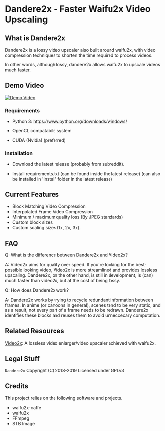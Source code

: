 # Dandere2x - Faster Waifu2x Video Upscaling

## What is Dandere2x

Dandere2x is a lossy video upscaler also built around waifu2x, with video compression techniques to shorten the time required to process videos.

In other words, although lossy, dandere2x allows waifu2x to upscale videos much faster.

## Demo Video

[![Demo Video](https://img.youtube.com/vi/HW6fl1dAk7M/0.jpg)](https://www.youtube.com/watch?v=HW6fl1dAk7M)

### Requirements

- Python 3: https://www.python.org/downloads/windows/

- OpenCL compatabile system

- CUDA (Nvidia) (preferred) 

### Installation

- Download the latest release (probably from subreddit).

- Install requirements.txt (can be found inside the latest release) (can also be installed in 'install' folder in the latest release)


## Current Features

- Block Matching Video Compression
- Interpolated Frame Video Compression
- Minimum / maximum quality loss (By JPEG standards)
- Custom block sizes
- Custom scaling sizes (1x, 2x, 3x).

## FAQ

Q: What is the difference between Dandere2x and Video2x?

A: Video2x aims for quality over speed. If you're looking for the best-possible looking video, Video2x is more streamlined and provides lossless upscaling. Dandere2x, on the other hand, is still in development, is (can) much faster than video2x, but at the cost of being lossy. 


Q: How does Dandere2x work?

A: Dandere2x works by trying to recycle redundant information between frames. In anime (or cartoons in general), scenes tend to be very static, and as a result, not every part of a frame needs to be redrawn. Dandere2x identifies these blocks and reuses them to avoid unneccecary computation. 

## Related Resources

[Video2x](https://github.com/k4yt3x/video2x): A lossless video enlarger/video upscaler achieved with waifu2x.

## Legal Stuff

`Dandere2x` Copyright (C) 2018-2019
Licensed under GPLv3

## Credits

This project relies on the following software and projects.

- waifu2x-caffe
- waifu2x
- FFmpeg
- STB Image
